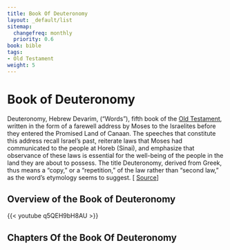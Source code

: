 ```yaml
---
title: Book Of Deuteronomy
layout: _default/list
sitemap:
  changefreq: monthly
  priority: 0.6
book: bible
tags:
- Old Testament
weight: 5
---
```

# Book of Deuteronomy

Deuteronomy, Hebrew Devarim, (“Words”), fifth book of the [Old Testament](/tags/old-testament/), written in the form of a farewell address by Moses to the Israelites before they entered the Promised Land of Canaan. The speeches that constitute this address recall Israel’s past, reiterate laws that Moses had communicated to the people at Horeb (Sinai), and emphasize that observance of these laws is essential for the well-being of the people in the land they are about to possess. The title Deuteronomy, derived from Greek, thus means a “copy,” or a “repetition,” of the law rather than “second law,” as the word’s etymology seems to suggest. [ [Source](https://www.britannica.com/topic/Deuteronomy)]

## Overview of the Book of Deuteronomy
{{< youtube q5QEH9bH8AU >}}

## Chapters Of the Book Of Deuteronomy
